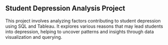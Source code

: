 ## Student Depression Analysis Project

This project involves analyzing factors contributing to student depression using SQL and Tableau. It explores various reasons that may lead students into depression, helping to uncover patterns and insights through data visualization and querying.
